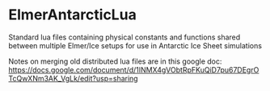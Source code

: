 # ElmerAntarcticLua
Standard lua files containing physical constants and functions shared between multiple Elmer/Ice setups for use in Antarctic Ice Sheet simulations

Notes on merging old distributed lua files are in this google doc:
https://docs.google.com/document/d/1INMX4gVObtRpFKuQiD7pu67DEgrOTcQwXNm3AK_VgLk/edit?usp=sharing
